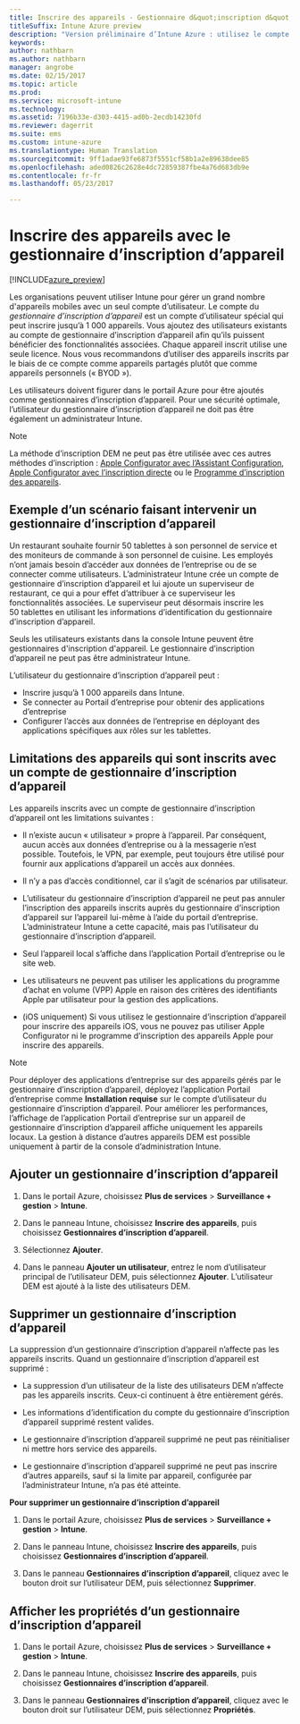```yaml
---
title: Inscrire des appareils - Gestionnaire d&quot;inscription d&quot;appareil
titleSuffix: Intune Azure preview
description: "Version préliminaire d’Intune Azure : utilisez le compte de gestionnaire d’inscription d’appareil pour inscrire des appareils dans Intune. "
keywords: 
author: nathbarn
ms.author: nathbarn
manager: angrobe
ms.date: 02/15/2017
ms.topic: article
ms.prod: 
ms.service: microsoft-intune
ms.technology: 
ms.assetid: 7196b33e-d303-4415-ad0b-2ecdb14230fd
ms.reviewer: dagerrit
ms.suite: ems
ms.custom: intune-azure
ms.translationtype: Human Translation
ms.sourcegitcommit: 9ff1adae93fe6873f5551cf58b1a2e89638dee85
ms.openlocfilehash: aded0826c2628e4dc72859387fbe4a76d683db9e
ms.contentlocale: fr-fr
ms.lasthandoff: 05/23/2017

---
```


# <a name="enroll-devices-using-device-enrollment-manager"></a>Inscrire des appareils avec le gestionnaire d’inscription d’appareil

[!INCLUDE[azure_preview](./includes/azure_preview.md)]

Les organisations peuvent utiliser Intune pour gérer un grand nombre d'appareils mobiles avec un seul compte d’utilisateur. Le compte du *gestionnaire d’inscription d’appareil* est un compte d’utilisateur spécial qui peut inscrire jusqu’à 1 000 appareils. Vous ajoutez des utilisateurs existants au compte de gestionnaire d’inscription d’appareil afin qu’ils puissent bénéficier des fonctionnalités associées. Chaque appareil inscrit utilise une seule licence. Nous vous recommandons d’utiliser des appareils inscrits par le biais de ce compte comme appareils partagés plutôt que comme appareils personnels (« BYOD »).  

Les utilisateurs doivent figurer dans le portail Azure pour être ajoutés comme gestionnaires d’inscription d’appareil. Pour une sécurité optimale, l’utilisateur du gestionnaire d’inscription d’appareil ne doit pas être également un administrateur Intune.

>[!NOTE]
>La méthode d’inscription DEM ne peut pas être utilisée avec ces autres méthodes d’inscription : [Apple Configurator avec l’Assistant Configuration](apple-configurator-setup-assistant-enroll-ios.md), [Apple Configurator avec l’inscription directe](apple-configurator-direct-enroll-ios.md) ou le [Programme d’inscription des appareils](device-enrollment-program-enroll-ios.md). 

## <a name="example-of-a-device-enrollment-manager-scenario"></a>Exemple d’un scénario faisant intervenir un gestionnaire d’inscription d’appareil

Un restaurant souhaite fournir 50 tablettes à son personnel de service et des moniteurs de commande à son personnel de cuisine. Les employés n’ont jamais besoin d’accéder aux données de l’entreprise ou de se connecter comme utilisateurs. L’administrateur Intune crée un compte de gestionnaire d’inscription d’appareil et lui ajoute un superviseur de restaurant, ce qui a pour effet d’attribuer à ce superviseur les fonctionnalités associées. Le superviseur peut désormais inscrire les 50 tablettes en utilisant les informations d’identification du gestionnaire d’inscription d’appareil.

Seuls les utilisateurs existants dans la console Intune peuvent être gestionnaires d'inscription d'appareil. Le gestionnaire d’inscription d’appareil ne peut pas être administrateur Intune.

L’utilisateur du gestionnaire d’inscription d’appareil peut :

-   Inscrire jusqu’à 1 000 appareils dans Intune.
-   Se connecter au Portail d’entreprise pour obtenir des applications d’entreprise
-   Configurer l’accès aux données de l’entreprise en déployant des applications spécifiques aux rôles sur les tablettes.

## <a name="limitations-of-devices-that-are-enrolled-with-a-dem-account"></a>Limitations des appareils qui sont inscrits avec un compte de gestionnaire d’inscription d’appareil

Les appareils inscrits avec un compte de gestionnaire d’inscription d’appareil ont les limitations suivantes :

  - Il n’existe aucun « utilisateur » propre à l’appareil. Par conséquent, aucun accès aux données d’entreprise ou à la messagerie n’est possible. Toutefois, le VPN, par exemple, peut toujours être utilisé pour fournir aux applications d’appareil un accès aux données.

  - Il n’y a pas d’accès conditionnel, car il s’agit de scénarios par utilisateur.

  - L’utilisateur du gestionnaire d’inscription d’appareil ne peut pas annuler l’inscription des appareils inscrits auprès du gestionnaire d’inscription d’appareil sur l’appareil lui-même à l’aide du portail d’entreprise. L’administrateur Intune a cette capacité, mais pas l’utilisateur du gestionnaire d’inscription d’appareil.

  - Seul l’appareil local s’affiche dans l’application Portail d’entreprise ou le site web.
 
  - Les utilisateurs ne peuvent pas utiliser les applications du programme d’achat en volume (VPP) Apple en raison des critères des identifiants Apple par utilisateur pour la gestion des applications.
 
  - (iOS uniquement) Si vous utilisez le gestionnaire d’inscription d’appareil pour inscrire des appareils iOS, vous ne pouvez pas utiliser Apple Configurator ni le programme d’inscription des appareils Apple pour inscrire des appareils.


> [!NOTE]
> Pour déployer des applications d’entreprise sur des appareils gérés par le gestionnaire d’inscription d’appareil, déployez l’application Portail d’entreprise comme **Installation requise** sur le compte d’utilisateur du gestionnaire d’inscription d’appareil.
> Pour améliorer les performances, l’affichage de l’application Portail d’entreprise sur un appareil de gestionnaire d’inscription d’appareil affiche uniquement les appareils locaux. La gestion à distance d’autres appareils DEM est possible uniquement à partir de la console d’administration Intune.


## <a name="add-a-device-enrollment-manager"></a>Ajouter un gestionnaire d’inscription d’appareil

1.  Dans le portail Azure, choisissez **Plus de services** > **Surveillance + gestion** > **Intune**.

2.  Dans le panneau Intune, choisissez **Inscrire des appareils**, puis choisissez **Gestionnaires d’inscription d’appareil**.

3.  Sélectionnez **Ajouter**.

4.  Dans le panneau **Ajouter un utilisateur**, entrez le nom d’utilisateur principal de l’utilisateur DEM, puis sélectionnez **Ajouter**. L’utilisateur DEM est ajouté à la liste des utilisateurs DEM.

## <a name="remove-a-device-enrollment-manager"></a>Supprimer un gestionnaire d’inscription d’appareil

La suppression d’un gestionnaire d’inscription d’appareil n’affecte pas les appareils inscrits. Quand un gestionnaire d’inscription d’appareil est supprimé :

-   La suppression d’un utilisateur de la liste des utilisateurs DEM n’affecte pas les appareils inscrits. Ceux-ci continuent à être entièrement gérés.

-   Les informations d’identification du compte du gestionnaire d’inscription d’appareil supprimé restent valides.

-   Le gestionnaire d’inscription d’appareil supprimé ne peut pas réinitialiser ni mettre hors service des appareils.

-   Le gestionnaire d’inscription d’appareil supprimé ne peut pas inscrire d’autres appareils, sauf si la limite par appareil, configurée par l’administrateur Intune, n’a pas été atteinte.

**Pour supprimer un gestionnaire d’inscription d’appareil**

1. Dans le portail Azure, choisissez **Plus de services** > **Surveillance + gestion** > **Intune**.

2. Dans le panneau Intune, choisissez **Inscrire des appareils**, puis choisissez **Gestionnaires d’inscription d’appareil**.

3. Dans le panneau **Gestionnaires d’inscription d’appareil**, cliquez avec le bouton droit sur l’utilisateur DEM, puis sélectionnez **Supprimer**.

## <a name="view-the-properties-of-a-device-enrollment-manager"></a>Afficher les propriétés d’un gestionnaire d’inscription d’appareil

1. Dans le portail Azure, choisissez **Plus de services** > **Surveillance + gestion** > **Intune**.

2. Dans le panneau Intune, choisissez **Inscrire des appareils**, puis choisissez **Gestionnaires d’inscription d’appareil**.

3. Dans le panneau **Gestionnaires d’inscription d’appareil**, cliquez avec le bouton droit sur l’utilisateur DEM, puis sélectionnez **Propriétés**.

